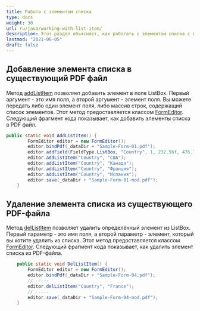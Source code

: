```yaml
---
title: Работа с элементом списка
type: docs
weight: 30
url: ru/java/working-with-list-item/
description: Этот раздел объясняет, как работать с элементом списка с использованием com.aspose.pdf.facades и класса FormEditor.
lastmod: "2021-06-05"
draft: false
---
```


## Добавление элемента списка в существующий PDF файл

Метод [addListItem](https://reference.aspose.com/pdf/java/com.aspose.pdf.facades/FormEditor#addListItem-java.lang.String-java.lang.String-) позволяет добавить элемент в поле ListBox. Первый аргумент - это имя поля, а второй аргумент - элемент поля. Вы можете передать либо один элемент поля, либо массив строк, содержащий список элементов. Этот метод предоставляется классом [FormEditor](https://reference.aspose.com/pdf/java/com.aspose.pdf.facades/FormEditor). Следующий фрагмент кода показывает, как добавить элементы списка в PDF файл.

```java
public static void AddListItem() {
        FormEditor editor = new FormEditor();
        editor.bindPdf(_dataDir + "Sample-Form-01.pdf");
        editor.addField(FieldType.ListBox, "Country", 1, 232.56f, 476.75f, 352.28f, 514.03f);
        editor.addListItem("Country", "США");
        editor.addListItem("Country", "Канада");
        editor.addListItem("Country", "Франция");
        editor.addListItem("Country", "Испания");
        editor.save(_dataDir + "Sample-Form-01-mod.pdf");
    }
```


## Удаление элемента списка из существующего PDF-файла

Метод [delListItem](https://reference.aspose.com/pdf/java/com.aspose.pdf.facades/FormEditor#delListItem-java.lang.String-java.lang.String-) позволяет удалить определённый элемент из ListBox. Первый параметр - это имя поля, а второй параметр - элемент, который вы хотите удалить из списка. Этот метод предоставляется классом [FormEditor](https://reference.aspose.com/pdf/java/com.aspose.pdf.facades/FormEditor). Следующий фрагмент кода показывает, как удалить элемент списка из PDF-файла.

```java
    public static void DelListItem() {
        FormEditor editor = new FormEditor();
        editor.bindPdf(_dataDir + "Sample-Form-04.pdf");
        // -----
        editor.delListItem("Country", "France");
        // -----
        editor.save(_dataDir + "Sample-Form-04-mod.pdf");
    }
```